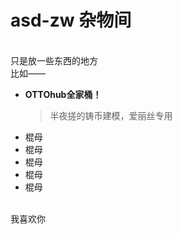 # asd-zw **杂物间**

<br>只是放一些东西的地方
<br>比如——
- **OTTOhub全家桶！**
   > 半夜搓的铸币建模，爱丽丝专用
- 棍母
- 棍母
- 棍母
- 棍母
- 棍母

<br>我喜欢你
